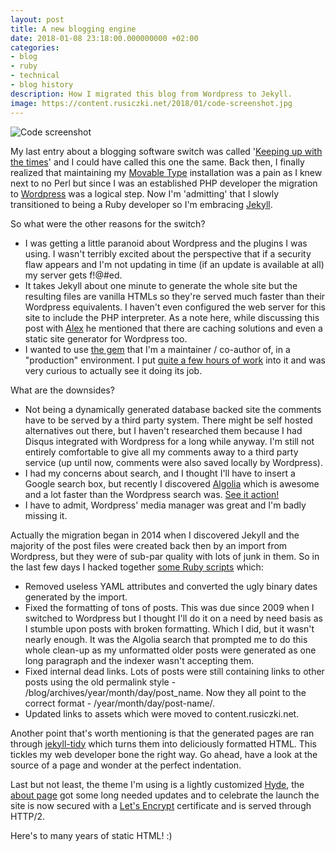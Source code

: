 ```yaml
---
layout: post
title: A new blogging engine
date: 2018-01-08 23:18:00.000000000 +02:00
categories:
- blog
- ruby
- technical
- blog history
description: How I migrated this blog from Wordpress to Jekyll.
image: https://content.rusiczki.net/2018/01/code-screenshot.jpg
---
```

![Code screenshot](https://content.rusiczki.net/2018/01/code-screenshot.jpg "Code screenshot")

My last entry about a blogging software switch was called '[Keeping up with the times](http://www.rusiczki.net/2009/04/02/keeping-up-with-the-times/)' and I could have called this one the same. Back then, I finally realized that maintaining my [Movable Type](https://www.movabletype.org/) installation was a pain as I knew next to no Perl but since I was an established PHP developer the migration to [Wordpress](https://wordpress.org/) was a logical step. Now I'm 'admitting' that I slowly transitioned to being a Ruby developer so I'm embracing [Jekyll](https://jekyllrb.com/).

So what were the other reasons for the switch?

* I was getting a little paranoid about Wordpress and the plugins I was using. I wasn't terribly excited about the perspective that if a security flaw appears and I'm not updating in time (if an update is available at all) my server gets f!@#ed.
* It takes Jekyll about one minute to generate the whole site but the resulting files are vanilla HTMLs so they're served much faster than their Wordpress equivalents. I haven't even configured the web server for this site to include the PHP interpreter. As a note here, while discussing this post with [Alex](http://dordeduca.ro) he mentioned that there are caching solutions and even a static site generator for Wordpress too.
* I wanted to use [the gem](https://github.com/matthodan/jekyll-asset-pipeline) that I'm a maintainer / co-author of, in a "production" environment. I put [quite a few hours of work](http://www.rusiczki.net/2017/12/27/my-adventures-in-social-coding/) into it and was very curious to actually see it doing its job.

What are the downsides?

* Not being a dynamically generated database backed site the comments have to be served by a third party system. There might be self hosted alternatives out there, but I haven't researched them because I had Disqus integrated with Wordpress for a long while anyway. I'm still not entirely comfortable to give all my comments away to a third party service (up until now, comments were also saved locally by Wordpress).
* I had my concerns about search, and I thought I'll have to insert a Google search box, but recently I discovered [Algolia](https://www.algolia.com/) which is awesome and a lot faster than the Wordpress search was. [See it action!](https://www.rusiczki.net/search/)
* I have to admit, Wordpress' media manager was great and I'm badly missing it.

Actually the migration began in 2014 when I discovered Jekyll and the majority of the post files were created back then by an import from Wordpress, but they were of sub-par quality with lots of junk in them. So in the last few days I hacked together [some Ruby scripts](https://github.com/janosrusiczki/janosrusiczki/tree/master/_support/cleaners) which:

* Removed useless YAML attributes and converted the ugly binary dates generated by the import.
* Fixed the formatting of tons of posts. This was due since 2009 when I switched to Wordpress but I thought I'll do it on a need by need basis as I stumble upon posts with broken formatting. Which I did, but it wasn't nearly enough. It was the Algolia search that prompted me to do this whole clean-up as my unformatted older posts were generated as one long paragraph and the indexer wasn't accepting them.
* Fixed internal dead links. Lots of posts were still containing links to other posts using the old permalink style - /blog/archives/year/month/day/post_name. Now they all point to the correct format - /year/month/day/post-name/.
* Updated links to assets which were moved to content.rusiczki.net.

Another point that's worth mentioning is that the generated pages are ran through [jekyll-tidy](https://github.com/apsislabs/jekyll-tidy) which turns them into deliciously formatted HTML. This tickles my web developer bone the right way. Go ahead, have a look at the source of a page and wonder at the perfect indentation.

Last but not least, the theme I'm using is a lightly customized [Hyde](https://github.com/poole/hyde), the [about page](https://www.rusiczki.net/about/) got some long needed updates and to celebrate the launch the site is now secured with a [Let's Encrypt](https://letsencrypt.org/) certificate and is served through HTTP/2.

Here's to many years of static HTML! :)
